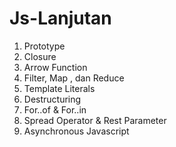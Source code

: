 # Js-Lanjutan
1. Prototype
2. Closure
3. Arrow Function
4. Filter, Map , dan Reduce
5. Template Literals
6. Destructuring
7. For..of & For..in
8. Spread Operator & Rest Parameter
9. Asynchronous Javascript
